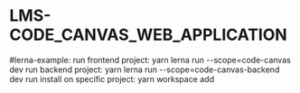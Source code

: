# LMS-CODE_CANVAS_WEB_APPLICATION

#lerna-example:
run frontend project: yarn lerna run --scope=code-canvas dev
run backend project: yarn lerna run --scope=code-canvas-backend dev
run install on specific project: yarn workspace <workspace-name> add <package-name>
